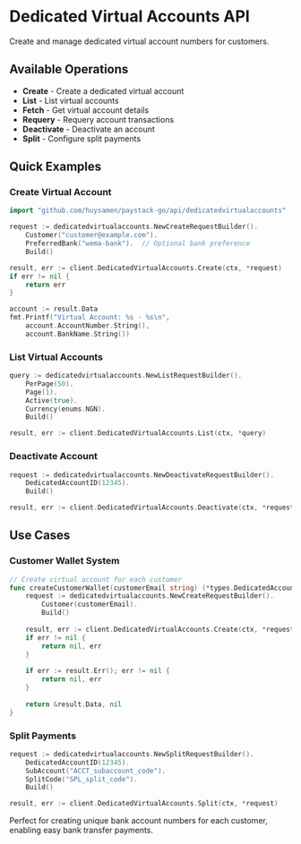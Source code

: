 # Dedicated Virtual Accounts API

Create and manage dedicated virtual account numbers for customers.

## Available Operations

- **Create** - Create a dedicated virtual account
- **List** - List virtual accounts
- **Fetch** - Get virtual account details
- **Requery** - Requery account transactions
- **Deactivate** - Deactivate an account
- **Split** - Configure split payments

## Quick Examples

### Create Virtual Account

```go
import "github.com/huysamen/paystack-go/api/dedicatedvirtualaccounts"

request := dedicatedvirtualaccounts.NewCreateRequestBuilder().
    Customer("customer@example.com").
    PreferredBank("wema-bank").  // Optional bank preference
    Build()

result, err := client.DedicatedVirtualAccounts.Create(ctx, *request)
if err != nil {
    return err
}

account := result.Data
fmt.Printf("Virtual Account: %s - %s\n", 
    account.AccountNumber.String(), 
    account.BankName.String())
```

### List Virtual Accounts

```go
query := dedicatedvirtualaccounts.NewListRequestBuilder().
    PerPage(50).
    Page(1).
    Active(true).
    Currency(enums.NGN).
    Build()

result, err := client.DedicatedVirtualAccounts.List(ctx, *query)
```

### Deactivate Account

```go
request := dedicatedvirtualaccounts.NewDeactivateRequestBuilder().
    DedicatedAccountID(12345).
    Build()

result, err := client.DedicatedVirtualAccounts.Deactivate(ctx, *request)
```

## Use Cases

### Customer Wallet System

```go
// Create virtual account for each customer
func createCustomerWallet(customerEmail string) (*types.DedicatedAccount, error) {
    request := dedicatedvirtualaccounts.NewCreateRequestBuilder().
        Customer(customerEmail).
        Build()
        
    result, err := client.DedicatedVirtualAccounts.Create(ctx, *request)
    if err != nil {
        return nil, err
    }
    
    if err := result.Err(); err != nil {
        return nil, err
    }
    
    return &result.Data, nil
}
```

### Split Payments

```go
request := dedicatedvirtualaccounts.NewSplitRequestBuilder().
    DedicatedAccountID(12345).
    SubAccount("ACCT_subaccount_code").
    SplitCode("SPL_split_code").
    Build()

result, err := client.DedicatedVirtualAccounts.Split(ctx, *request)
```

Perfect for creating unique bank account numbers for each customer, enabling easy bank transfer payments.
